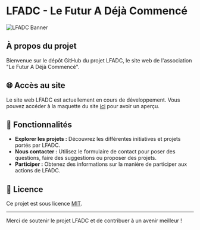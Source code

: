 # LFADC - Le Futur A Déjà Commencé

![LFADC Banner](http://lfadc.kyliangaertner.space/wp-content/uploads/2023/11/affiche-Lendemains-VISUEL-SIMPLE.webp)

## À propos du projet

Bienvenue sur le dépôt GitHub du projet LFADC, le site web de l'association "Le Futur A Déjà Commencé".

## 🌐 Accès au site

Le site web LFADC est actuellement en cours de développement. Vous pouvez accéder à la maquette du site [ici](https://lfadc.kyliangaertner.space/) pour avoir un aperçu.

## 🚀 Fonctionnalités

- **Explorer les projets :** Découvrez les différentes initiatives et projets portés par LFADC.
- **Nous contacter :** Utilisez le formulaire de contact pour poser des questions, faire des suggestions ou proposer des projets.
- **Participer :** Obtenez des informations sur la manière de participer aux actions de LFADC.

## 📜 Licence

Ce projet est sous licence [MIT](license.txt).

---

Merci de soutenir le projet LFADC et de contribuer à un avenir meilleur !
